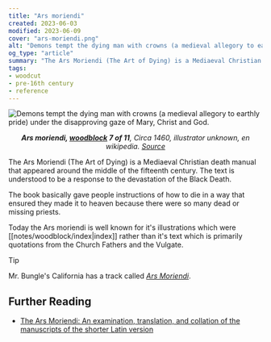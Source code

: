 ```yaml
---
title: "Ars moriendi"
created: 2023-06-03
modified: 2023-06-09
cover: "ars-moriendi.png"
alt: "Demons tempt the dying man with crowns (a medieval allegory to earthly pride) under the disapproving gaze of Mary, Christ and God."
og_type: "article"
summary: "The Ars Moriendi (The Art of Dying) is a Mediaeval Christian death manual that appeared around the middle of the fifteenth century. The text is understood to be a response to the devastation of the Black Death."
tags:
- woodcut
- pre-16th century
- reference
---
```


![Demons tempt the dying man with crowns (a medieval allegory to earthly pride) under the disapproving gaze of Mary, Christ and God.](notes/woodblock/images/ars-moriendi.png)
*<center>**Ars moriendi, [woodblock](notes/woodblock) 7 of 11**, Circa 1460, illustrator unknown, en wikipedia. [Source](http://userpage.fu-berlin.de/~aeimhof/seelefr.htm)</center>*

The Ars Moriendi (The Art of Dying) is a Mediaeval Christian death manual that appeared around the middle of the fifteenth century. The text is understood to be a response to the devastation of the Black Death.

The book basically gave people instructions of how to die in a way that ensured they made it to heaven because there were so many dead or missing priests.

Today the Ars moriendi is well known for it's illustrations which were [[notes/woodblock/index|index]] rather than it's text which is primarily quotations from the Church Fathers and the Vulgate.

>[!tip]
>
> Mr. Bungle's California has a track called *[Ars Moriendi](https://www.youtube.com/watch?v=tUOWTmOP4FQ)*.

## Further Reading
- [The Ars Moriendi: An examination, translation, and collation of the manuscripts of the shorter Latin version](https://www.medievalists.net/2012/02/the-ars-moriendi-an-examination-translation-and-collation-of-the-manuscripts-of-the-shorter-latin-version/)